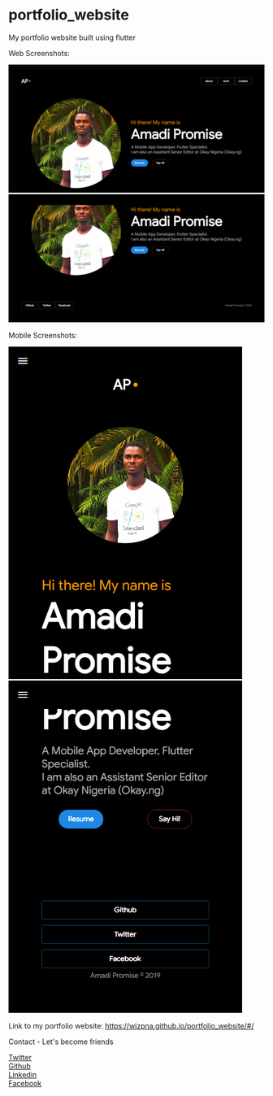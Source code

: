 # portfolio_website
My portfolio website built using flutter

Web Screenshots:

<img src="https://github.com/Wizpna/portfolio_website/blob/master/screenshots/portfolio.png"  title="portfolio_website_version">
<img src="https://github.com/Wizpna/portfolio_website/blob/master/screenshots/portfolio%201.png"  title="portfolio_website_version">

Mobile Screenshots:

<img src="https://github.com/Wizpna/portfolio_website/blob/master/screenshots/portfolio%20mobile.png"  title="portfolio_mobile_version">
<img src="https://github.com/Wizpna/portfolio_website/blob/master/screenshots/portfolio%20mobile%201.png"  title="portfolio_mobile_version">

Link to my portfolio website: https://wizpna.github.io/portfolio_website/#/

Contact - Let's become friends

<a href="https://twitter.com/Amadi_Promise1">Twitter</a></br>
<a href="https://github.com/Wizpna">Github</a></br>
<a href="https://www.linkedin.com/in/promise-amadi-101759a1/">Linkedin</a></br>
<a href="https://www.facebook.com/wiz.pna">Facebook</a>


